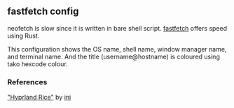 ## fastfetch config
neofetch is slow since it is written in bare shell script. [fastfetch](https://github.com/LinusDierheimer/fastfetch)
offers speed using Rust.

This configuration shows the OS name, shell name, window manager name, and terminal name. And the title (username@hostname) is coloured
using tako hexcode colour.

### References
["Hyprland Rice"](https://www.youtube.com/watch?v=Vn5i_06Gde8) by [ini](https://www.youtube.com/@i_am_ini)
